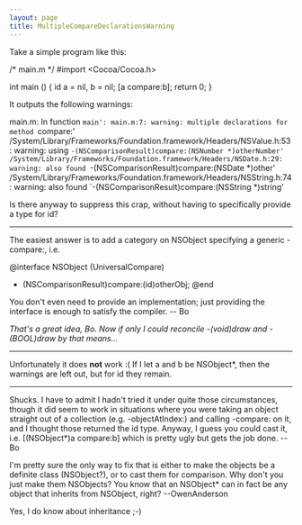 ```yaml
---
layout: page
title: MultipleCompareDeclarationsWarning
---
```


Take a simple program like this:
    
/* main.m */
#import <Cocoa/Cocoa.h>

int main ()
{
   id a = nil, b = nil;
   [a compare:b];
   return 0;
}


It outputs the following warnings:
    
main.m: In function `main':
main.m:7: warning: multiple declarations for method `compare:'
/System/Library/Frameworks/Foundation.framework/Headers/NSValue.h:53: warning: using `-(NSComparisonResult)compare:(NSNumber *)otherNumber'
/System/Library/Frameworks/Foundation.framework/Headers/NSDate.h:29: warning: also found `-(NSComparisonResult)compare:(NSDate *)other'
/System/Library/Frameworks/Foundation.framework/Headers/NSString.h:74: warning: also found `-(NSComparisonResult)compare:(NSString *)string'


Is there anyway to suppress this crap, without having to specifically provide a type for id?

----

The easiest answer is to add a category on NSObject specifying a generic -compare:, i.e.
    
@interface NSObject (UniversalCompare)
- (NSComparisonResult)compare:(id)otherObj;
@end

You don't even need to provide an implementation; just providing the interface is enough to satisfy the compiler.  -- Bo

*That's a great idea, Bo. Now if only I could reconcile     -(void)draw and     -(BOOL)draw by that means...*

----

Unfortunately it does **not** work :( If I let     a and     b be     NSObject*, then the warnings are left out, but for     id they remain.

----

Shucks.  I have to admit I hadn't tried it under quite those circumstances, though it did seem to work in situations where you were taking an object straight out of a collection (e.g.     -objectAtIndex:) and calling     -compare: on it, and I thought those returned the     id type.  Anyway, I guess you could cast it, i.e.     [(NSObject*)a compare:b] which is pretty ugly but gets the job done.  -- Bo

I'm pretty sure the only way to fix that is either to make the objects be a definite class (NSObject?), or to cast them for comparison.  Why don't you just make them NSObjects?  You know that an NSObject* can in fact be any object that inherits from NSObject, right?  --OwenAnderson

Yes, I do know about inheritance ;-)

